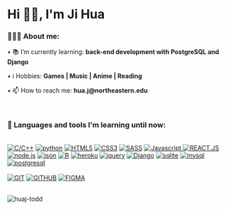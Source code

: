 <h1 align="left">Hi 👋🏽, I'm Ji Hua</h1>

<div align="left">
    <h3>👨🏽‍💻 About me:</h3>
        <p>• 📚 I’m currently learning: <b>back-end development with PostgreSQL and Django</b></p>
        <p>• ℹ️ Hobbies: <b>Games | Music  | Anime  | Reading</b></p>
        <p>• 📫 How to reach me: <b>hua.j@northeastern.edu</b></p>
</div><br>
<div>
<div>
  <h3>🧰 Languages and tools I'm learning until now:</h3><br>
    <a href="https://"><img src="https://img.shields.io/static/v1?label=&message=C&color=%3776AB&style=for-the-badge&logo=C&logoColor=whitesmoke" alt="C/C++"></a>
     <a href="https://"><img src="https://img.shields.io/static/v1?label=&message=PYTHON&color=%3776AB&style=for-the-badge&logo=python&logoColor=whitesmoke" alt="python"></a>
    <a href="https://"><img src="https://img.shields.io/static/v1?label=&message=HTML5&color=%23E34F26&style=for-the-badge&logo=html5&logoColor=whitesmoke" alt="HTML5"></a>
    <a href="https://"><img src="https://img.shields.io/static/v1?label=&message=CSS3&color=%231572B6&style=for-the-badge&logo=css3&logoColor=whitesmoke" alt="CSS3"></a>
    <a href="https://"><img src="https://img.shields.io/static/v1?label=&message=SASS&color=%23CC6699&style=for-the-badge&logo=sass&logoColor=whitesmoke" alt="SASS"></a>
    <a href="https://"><img src="https://img.shields.io/static/v1?label=&message=Javascript&color=%23F7DF1E&style=for-the-badge&logo=javascript&logoColor=grey" alt="Javascript"> </a>
    <a href="https://"><img src="https://img.shields.io/static/v1?label=&message=REACT.JS&color=%2361DAFB&style=for-the-badge&logo=react&logoColor=grey" alt="REACT.JS"></a>
    <a href="https://"><img src="https://img.shields.io/static/v1?label=&message=node.js&color=%3776AB&style=for-the-badge&logo=node.js&logoColor=whitesmoke" alt="node.js"></a>
     <a href="https://"><img src="https://img.shields.io/static/v1?label=&message=json&color=%3776AB&style=for-the-badge&logo=json&logoColor=whitesmoke" alt="json"></a>
     <a href="https://"><img src="https://img.shields.io/static/v1?label=&message=R&color=%3776AB&style=for-the-badge&logo=R&logoColor=whitesmoke" alt="R"></a>
     <a href="https://"><img src="https://img.shields.io/static/v1?label=&message=heroku&color=%3776AB&style=for-the-badge&logo=Heroku&logoColor=whitesmoke" alt="heroku"></a>
    <a href="https://"><img src="https://img.shields.io/static/v1?label=&message=jquery&color=%3776AB&style=for-the-badge&logo=Jquery&logoColor=whitesmoke" alt="jquery"></a>
        <a href="https://"><img src="https://img.shields.io/static/v1?label=&message=django&color=%3776AB&style=for-the-badge&logo=Django&logoColor=whitesmoke" alt="Django"></a>
    <a href="https://"><img src="https://img.shields.io/static/v1?label=&message=sqlite&color=%3776AB&style=for-the-badge&logo=
SQLite&logoColor=whitesmoke" alt="sqlite"></a>
    <a href="https://"><img src="https://img.shields.io/static/v1?label=&message=mysql&color=%3776AB&style=for-the-badge&logo=M\ySQL&logoColor=whitesmoke" alt="mysql"></a>
    <a href="https://"><img src="https://img.shields.io/static/v1?label=&message=postgreSQL&color=%3776AB&style=for-the-badge&logo=PostgreSQL&logoColor=whitesmoke" alt="postgresql"></a>
    <br><br>
    <a href="https://"><img src="https://img.shields.io/static/v1?label=&message=GIT&color=%23F05032&style=for-the-badge&logo=git&logoColor=whitesmoke" alt="GIT"></a>
    <a href="https://"><img src="https://img.shields.io/static/v1?label=&message=GITHUB&color=%23181717&style=for-the-badge&logo=github&logoColor=whitesmoke" alt="GITHUB"></a>
    <a href="https://"><img src="https://img.shields.io/static/v1?label=&message=FIGMA&color=%23552d84&style=for-the-badge&logo=figma&logoColor=whitesmoke" alt="FIGMA"></a>
</div>
</div>
<br>
<p><img align="left" src="https://github-readme-stats.vercel.app/api/top-langs?username=huaj-todd&show_icons=true&locale=en&layout=compact" alt="huaj-todd" /></p>

